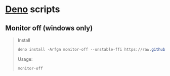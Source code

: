 # [Deno](https://deno.com/) scripts

## Monitor off (windows only)

> Install
> ```powershell
> deno install -Arfgn monitor-off --unstable-ffi https://raw.githubusercontent.com/MAKS11060/deno-scripts/main/monitor-off.ts
> ```
> Usage:
> ```powershell
> monitor-off
> ```
